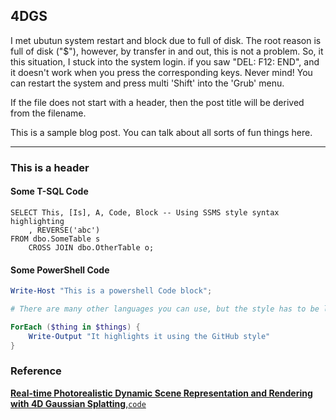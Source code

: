 ## 4DGS 

I met ubutun system restart and block due to full of disk. The root reason is full of disk ("$"), however, by transfer in and out, this is not a problem.
So, it this situation, I stuck into the system login. if you saw "DEL: F12: END", and it doesn't work when you press the corresponding keys. Never mind! You can restart the system and press multi 'Shift' into the 'Grub' menu. 

If the file does not start with a header, then the post title will be derived from the filename.

This is a sample blog post. You can talk about all sorts of fun things here.

---

### This is a header

#### Some T-SQL Code

```tsql
SELECT This, [Is], A, Code, Block -- Using SSMS style syntax highlighting
    , REVERSE('abc')
FROM dbo.SomeTable s
    CROSS JOIN dbo.OtherTable o;
```

#### Some PowerShell Code

```powershell
Write-Host "This is a powershell Code block";

# There are many other languages you can use, but the style has to be loaded first

ForEach ($thing in $things) {
    Write-Output "It highlights it using the GitHub style"
}
```

### Reference
**[Real-time Photorealistic Dynamic Scene Representation and Rendering with 4D Gaussian Splatting](https://arxiv.org/abs/2310.10642)**,[`code`](https://github.com/fudan-zvg/4d-gaussian-splatting/tree/main)
